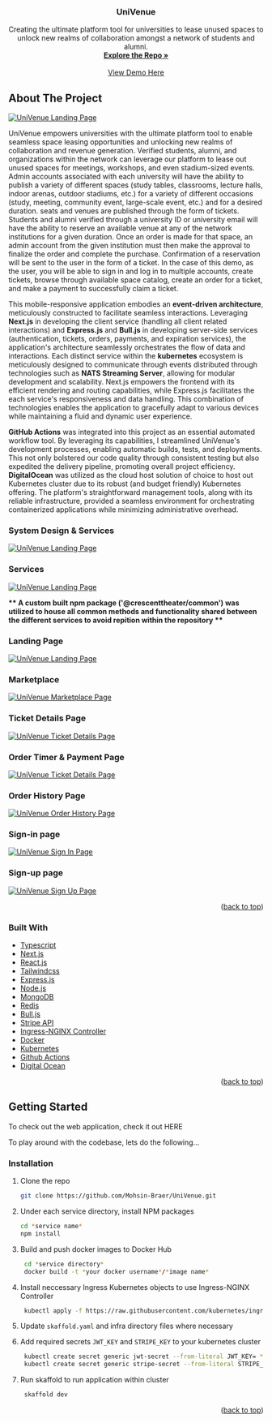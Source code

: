 <!-- ACTUAL MARKDOWN FOR UNIVENUE -->
<div id="top"></div>
<!--
*** Thanks for checking out the Best-README-Template. If you have a suggestion
*** that would make this better, please fork the repo and create a pull request
*** or simply open an issue with the tag "enhancement".
*** Don't forget to give the project a star!
*** Thanks again! Now go create something AMAZING! :D 
-->

<!-- PROJECT SHIELDS -->
<!--
*** I'm using markdown "reference style" links for readability.
*** Reference links are enclosed in brackets [ ] instead of parentheses ( ).
*** See the bottom of this document for the declaration of the reference variables
*** for contributors-url, forks-url, etc. This is an optional, concise syntax you may use.
*** https://www.markdownguide.org/basic-syntax/#reference-style-links
--> 

<!-- PROJECT LOGO -->
<br />
<div align="center">
  <h3 align="center">UniVenue</h3>

  <p align="center">
    Creating the ultimate platform tool for universities to lease unused spaces to unlock new realms of collaboration amongst a network of students and alumni.
    <br />
    <a href="https://github.com/Mohsin-Braer/UniVenue/"><strong>Explore the Repo »</strong></a>
    <br />
    <br />
    <a href="www.univenue-app-prod.site">View Demo Here</a>
  </p>
</div>

## About The Project

[![UniVenue Landing Page][landing-page-src]](www.univenue-app-prod.site)

UniVenue empowers universities with the ultimate platform tool to enable seamless space leasing opportunities and unlocking new realms of collaboration and revenue generation. Verified students, alumni, and organizations within the network can leverage our platform to lease out unused spaces for meetings, workshops, and even stadium-sized events. Admin accounts associated with each university will have the ability to publish a variety of different spaces (study tables, classrooms, lecture halls, indoor arenas, outdoor stadiums, etc.) for a variety of different occasions (study, meeting, community event, large-scale event, etc.) and for a desired duration. seats and venues are published through the form of tickets. Students and alumni verified through a university ID or university email will have the ability to reserve an available venue at any of the network institutions for a given duration. Once an order is made for that space, an admin account from the given institution must then make the approval to finalize the order and complete the purchase. Confirmation of a reservation will be sent to the user in the form of a ticket. In the case of this demo, as the user, you will be able to sign in and log in to multiple accounts, create tickets, browse through available space catalog, create an order for a ticket, and make a payment to successfully claim a ticket.


This mobile-responsive application embodies an <b>event-driven architecture</b>, meticulously constructed to facilitate seamless interactions. Leveraging <b>Next.js</b> in developing the client service (handling all client related interactions) and <b>Express.js</b> and <b>Bull.js</b> in developing server-side services (authentication, tickets, orders, payments, and expiration services), the application's architecture seamlessly orchestrates the flow of data and interactions. Each distinct service within the <b>kubernetes</b> ecosystem is meticulously designed to communicate through events distributed through technologies such as <b>NATS Streaming Server</b>, allowing for modular development and scalability. Next.js empowers the frontend with its efficient rendering and routing capabilities, while Express.js facilitates the each service's responsiveness and data handling. This combination of technologies enables the application to gracefully adapt to various devices while maintaining a fluid and dynamic user experience.  

<b>GitHub Actions</b> was integrated into this project as an essential automated workflow tool. By leveraging its capabilities, I streamlined UniVenue's development processes, enabling automatic builds, tests, and deployments. This not only bolstered our code quality through consistent testing but also expedited the delivery pipeline, promoting overall project efficiency. <b>DigitalOcean</b> was utilized as the cloud host solution of choice to host out Kubernetes cluster due to its robust (and budget friendly) Kubernetes offering. The platform's straightforward management tools, along with its reliable infrastructure, provided a seamless environment for orchestrating containerized applications while minimizing administrative overhead.

### System Design & Services
[![UniVenue Landing Page][system-design-src]](www.univenue-app-prod.site)

### Services
[![UniVenue Landing Page][system-services-src]](www.univenue-app-prod.site)

<b>** A custom built npm package ('@crescenttheater/common') was utilized to house all common methods and functionality shared between the different services to avoid repition within the repository **</b>

### Landing Page
[![UniVenue Landing Page][landing-page-src]](www.univenue-app-prod.site)
### Marketplace
[![UniVenue Marketplace Page][marketplace-page-src]](www.univenue-app-prod.site)
### Ticket Details Page
[![UniVenue Ticket Details Page][ticket-details-src]](www.univenue-app-prod.site)
### Order Timer & Payment Page
[![UniVenue Ticket Details Page][order-timer-src]](www.univenue-app-prod.site)
### Order History Page
[![UniVenue Order History Page][order-history-src]](www.univenue-app-prod.site)
### Sign-in page
[![UniVenue Sign In Page][sign-in-src]](www.univenue-app-prod.site)
### Sign-up page
[![UniVenue Sign Up Page][sign-up-src]](www.univenue-app-prod.site)


<p align="right">(<a href="#top">back to top</a>)</p>

### Built With

- [Typescript](https://www.typescriptlang.org/)
- [Next.js](https://nextjs.org/)
- [React.js](https://reactjs.org/)
- [Tailwindcss](https://tailwindcss.com/)
- [Express.js](https://expressjs.com/)
- [Node.js](https://nodejs.org/en)
- [MongoDB](https://www.mongodb.com/)
- [Redis](https://redis.io/)
- [Bull.js](https://github.com/OptimalBits/bull)
- [Stripe API](https://stripe.com/docs/api)
- [Ingress-NGINX Controller](https://docs.nginx.com/nginx-ingress-controller/)
- [Docker](https://www.docker.com/)
- [Kubernetes](https://kubernetes.io/)
- [Github Actions](https://github.com/features/actions)
- [Digital Ocean](https://www.digitalocean.com/)


<p align="right">(<a href="#top">back to top</a>)</p>

<!-- GETTING STARTED -->

## Getting Started

To check out the web application, check it out <a src={www.univenue-app-prod.site}>HERE</a>

To play around with the codebase, lets do the following...  

### Installation

1. Clone the repo
   ```sh
   git clone https://github.com/Mohsin-Braer/UniVenue.git
   ```
3. Under each service directory, install NPM packages
    ```sh
    cd *service name*
    npm install
    ```
2. Build and push docker images to Docker Hub
   ```sh
    cd *service directory*
    docker build -t *your docker username*/*image name* 
   ```
3. Install neccessary Ingress Kubernetes objects to use Ingress-NGINX Controller
    ```sh
     kubectl apply -f https://raw.githubusercontent.com/kubernetes/ingress-nginx/controller-v1.8.1/deploy/static/provider/cloud/deploy.yaml
    ```
4. Update `skaffold.yaml` and infra directory files where necessary

5. Add required secrets `JWT_KEY` and `STRIPE_KEY` to your kubernetes cluster
    ```sh
     kubectl create secret generic jwt-secret --from-literal JWT_KEY= *your jwt key here*
     kubectl create secret generic stripe-secret --from-literal STRIPE_KEY= *your stripe api secret key* 
    ```
6. Run skaffold to run application within cluster
    ```sh
     skaffold dev
    ```

<p align="right">(<a href="#top">back to top</a>)</p>


<!-- MARKDOWN LINKS & IMAGES -->
<!-- https://www.markdownguide.org/basic-syntax/#reference-style-links -->


[landing-page-src]: /readme-demo-images/landing-page.png
[marketplace-page-src]: /readme-demo-images/ticket-marketplace.png
[system-design-src]: /readme-demo-images/system-design.png
[system-services-src]: /readme-demo-images/system-services.png
[ticket-details-src]: /readme-demo-images/ticket-details.png
[order-timer-src]: /readme-demo-images/order-timer.png
[order-history-src]: /readme-demo-images/order-history.png
[sign-in-src]: /readme-demo-images/sign-in.png
[sign-up-src]: /readme-demo-images/sign-up.png




[contributors-shield]: https://img.shields.io/github/contributors/github_username/repo_name.svg?style=for-the-badge
[contributors-url]: https://github.com/github_username/repo_name/graphs/contributors
[forks-shield]: https://img.shields.io/github/forks/github_username/repo_name.svg?style=for-the-badge
[forks-url]: https://github.com/github_username/repo_name/network/members
[stars-shield]: https://img.shields.io/github/stars/github_username/repo_name.svg?style=for-the-badge
[stars-url]: https://github.com/github_username/repo_name/stargazers
[issues-shield]: https://img.shields.io/github/issues/github_username/repo_name.svg?style=for-the-badge
[issues-url]: https://github.com/github_username/repo_name/issues
[license-shield]: https://img.shields.io/github/license/github_username/repo_name.svg?style=for-the-badge
[license-url]: https://github.com/github_username/repo_name/blob/master/LICENSE.txt
[linkedin-shield]: https://img.shields.io/badge/-LinkedIn-black.svg?style=for-the-badge&logo=linkedin&colorB=555
[linkedin-url]: https://linkedin.com/in/linkedin_username
